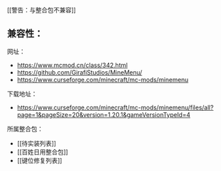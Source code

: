 [[警告：与整合包不兼容]]

兼容性：
- 

网址：
- https://www.mcmod.cn/class/342.html
- https://github.com/GirafiStudios/MineMenu/
- https://www.curseforge.com/minecraft/mc-mods/minemenu

下载地址：
- https://www.curseforge.com/minecraft/mc-mods/minemenu/files/all?page=1&pageSize=20&version=1.20.1&gameVersionTypeId=4

所属整合包：
- [[待实装列表]]
- [[百姓日用整合包]]
- [[键位修复列表]]